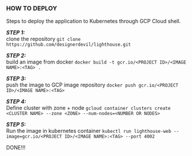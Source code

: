 
### HOW TO DEPLOY  

Steps to deploy the application to Kubernetes through GCP Cloud shell.

***STEP 1:***   
clone the repository
```git clone https://github.com/designerdevil/lighthouse.git```

***STEP 2:***   
build an image from docker
```docker build -t gcr.io/<PROJECT ID>/<IMAGE NAME>:<TAG> .```

***STEP 3:***   
push the image to GCP image repository
```docker push gcr.io/<PROJECT ID>/<IMAGE NAME>:<TAG>```

***STEP 4:***   
Define cluster with zone + node
```gcloud container clusters create <CLUSTER NAME> --zone <ZONE> --num-nodes=<NUMBER OR NODES>```

***STEP 5:***   
Run the image in kubernetes container
```kubectl run lighthouse-web --image=gcr.io/<PROJECT ID>/<IMAGE NAME>:<TAG> --port 4002```

DONE!!!